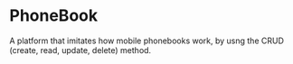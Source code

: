 # PhoneBook

A platform that imitates how mobile phonebooks work, by usng the CRUD (create, read, update, delete) method.